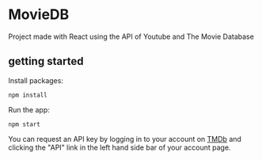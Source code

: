 # MovieDB
Project made with React using the API of Youtube and The Movie Database

## getting started
Install packages:
```
npm install
```

Run the app:

```
npm start
```

You can request an API key by logging in to your account on [TMDb](https://www.themoviedb.org/login) and clicking the "API" link in the left hand side bar of your account page.


